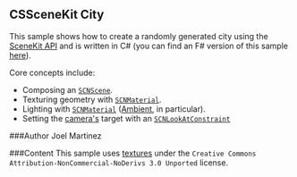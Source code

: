 CSSceneKit City
----------
This sample shows how to create a randomly generated city using the [SceneKit API](http://api.xamarin.com/?link=N%3aSceneKit) and is written in C&#35; (you can find an F# version of this sample [here](http://developer.xamarin.com/samples/monotouch/ios8/FSSceneKit/)).

Core concepts include:

- Composing an [`SCNScene`](http://api.xamarin.com/?link=T%3aSceneKit.SCNScene).
- Texturing geometry with [`SCNMaterial`](http://api.xamarin.com/?link=T%3aSceneKit.SCNMaterial).
- Lighting with [`SCNMaterial`](http://api.xamarin.com/?link=T%3aSceneKit.SCNLight) ([Ambient](http://api.xamarin.com/?link=P%3aSceneKit.SCNLightType.Ambient), in particular).
- Setting the [camera's](http://api.xamarin.com/?link=T%3aSceneKit.SCNCamera) target with an [`SCNLookAtConstraint`](http://api.xamarin.com/?link=T%3aSceneKit.SCNLookAtConstraint)

###Author
Joel Martinez

###Content
This sample uses [textures](http://www.sketchuptexture.com/p/buildings.html) under the `Creative Commons Attribution-NonCommercial-NoDerivs 3.0 Unported` license.